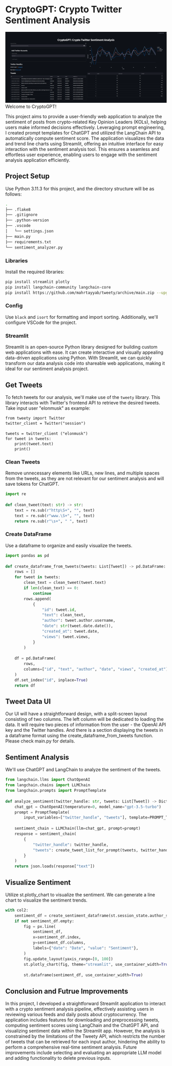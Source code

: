 
# CryptoGPT: Crypto Twitter Sentiment Analysis
![](screenshot.png)
Welcome to CryptoGPT! 

This project aims to provide a user-friendly web application to analyze the sentiment of posts from crypto-related Key Opinion Leaders (KOLs), helping users make informed decisions effectively. Leveraging prompt engineering, I created prompt templates for ChatGPT and utilized the LangChain API to automatically compute sentiment score. The application visualizes the data and trend line charts using Streamlit, offering an intuitive interface for easy interaction with the sentiment analysis tool. This ensures a seamless and effortless user experience, enabling users to engage with the sentiment analysis application efficiently.

## Project Setup

Use Python 3.11.3 for this project, and the directory structure will be as follows:
```bash
.
├── .flake8
├── .gitignore
├── .python-version
├── .vscode
│   └── settings.json
├── main.py
├── requirements.txt
└── sentiment_analyzer.py
```

### Libraries

Install the required libraries:

```bash
pip install streamlit plotly
pip install langchain-community langchain-core
pip install https://github.com/mahrtayyab/tweety/archive/main.zip --upgrade
```

### Config

Use `black` and `isort` for formatting and import sorting. Additionally, we'll configure VSCode for the project.

### Streamlit

Streamlit is an open-source Python library designed for building custom web applications with ease. It can create interactive and visually appealing data-driven applications using Python. With Streamlit, we can quickly transform our data analysis code into shareable web applications, making it ideal for our sentiment analysis project.

## Get Tweets

To fetch tweets for our analysis, we'll make use of the `tweety` library. This library interacts with Twitter's frontend API to retrieve the desired tweets. Take input user "elonmusk" as example:
```
from tweety import Twitter
twitter_client = Twitter("session")

tweets = twitter_client ("elonmusk")
for tweet in tweets:
    print(tweet.text)
    print()
```
### Clean Tweets

Remove unnecessary elements like URLs, new lines, and multiple spaces from the tweets, as they are not relevant for our sentiment analysis and will save tokens for ChatGPT.

```python
import re

def clean_tweet(text: str) -> str:
    text = re.sub(r"http\S+", "", text)
    text = re.sub(r"www.\S+", "", text)
    return re.sub(r"\s+", " ", text)
```

### Create DataFrame

Use a dataframe to organize and easily visualize the tweets.

```python
import pandas as pd

def create_dataframe_from_tweets(tweets: List[Tweet]) -> pd.DataFrame:
    rows = []
    for tweet in tweets:
        clean_text = clean_tweet(tweet.text)
        if len(clean_text) == 0:
            continue
        rows.append(
            {
                "id": tweet.id,
                "text": clean_text,
                "author": tweet.author.username,
                "date": str(tweet.date.date()),
                "created_at": tweet.date,
                "views": tweet.views,
            }
        )
 
    df = pd.DataFrame(
        rows,
        columns=["id", "text", "author", "date", "views", "created_at"]
    )
    df.set_index("id", inplace=True)
    return df
```

## Tweet Data UI
Our UI will have a straightforward design, with a split-screen layout consisting of two columns. The left column will be dedicated to loading the data. It will require two pieces of information from the user - the OpenAI API key and the Twitter handles. And there is a section displaying the tweets in a dataframe format using the create_dataframe_from_tweets function. Please check main.py for details.

## Sentiment Analysis

We'll use ChatGPT and LangChain to analyze the sentiment of the tweets.

```python
from langchain.llms import ChatOpenAI
from langchain.chains import LLMChain
from langchain.prompts import PromptTemplate

def analyze_sentiment(twitter_handle: str, tweets: List[Tweet]) -> Dict[str, int]:
    chat_gpt = ChatOpenAI(temperature=0, model_name="gpt-3.5-turbo")
    prompt = PromptTemplate(
        input_variables=["twitter_handle", "tweets"], template=PROMPT_TEMPLATE)
 
    sentiment_chain = LLMChain(llm=chat_gpt, prompt=prompt)
    response = sentiment_chain(
        {
            "twitter_handle": twitter_handle,
            "tweets": create_tweet_list_for_prompt(tweets, twitter_handle),
        }
    )
    return json.loads(response["text"])
```



## Visualize Sentiment

Utilize st.plotly_chart to visualize the sentiment. We can generate a line chart to visualize the sentiment trends. 

```python
with col2:
    sentiment_df = create_sentiment_dataframe(st.session_state.author_sentiment)
    if not sentiment_df.empty:
        fig = px.line(
            sentiment_df,
            x=sentiment_df.index,
            y=sentiment_df.columns,
            labels={"date": "Date", "value": "Sentiment"},
        )
        fig.update_layout(yaxis_range=[0, 100])
        st.plotly_chart(fig, theme="streamlit", use_container_width=True)
 
        st.dataframe(sentiment_df, use_container_width=True)
```


## Conclusion and Futrue Improvements

In this project, I developed a straightforward Streamlit application to interact with a crypto sentiment analysis pipeline, effectively assisting users in reviewing various feeds and daily posts about cryptocurrency. The application includes features for downloading and preprocessing tweets, computing sentiment scores using LangChain and the ChatGPT API, and visualizing sentiment data within the Streamlit app. However, the analysis is constrained by the limitations of the Tweety API, which restricts the number of tweets that can be retrieved for each input author, hindering the ability to perform a comprehensive real-time sentiment analysis. Future improvements include selecting and evaluating an appropriate LLM model and adding functionality to delete previous inputs.
